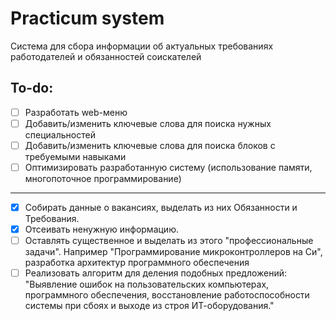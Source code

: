 # Practicum system

Система для сбора информации об актуальных требованиях работодателей и обязанностей соискателей

## To-do:

* [ ] Разработать web-меню
* [ ] Добавить/изменить ключевые слова для поиска нужных специальностей
* [ ] Добавить/изменить ключевые слова для поиска блоков с требуемыми навыками
* [ ] Оптимизировать разработанную систему (использование памяти, многопоточное программирование)

---

* [x] Собирать данные о вакансиях, выделать из них Обязанности и Требования. 
* [x] Отсеивать ненужную информацию.
* [ ] Оставлять существенное и выделать из этого "профессиональные задачи". Например "Программирование микроконтроллеров на Си", разработка архитектур программного обеспечения
* [ ] Реализовать алгоритм для деления подобных предложений: "Выявление ошибок на пользовательских компьютерах, программного обеспечения, восстановление работоспособности системы при сбоях и выходе из строя ИТ-оборудования."